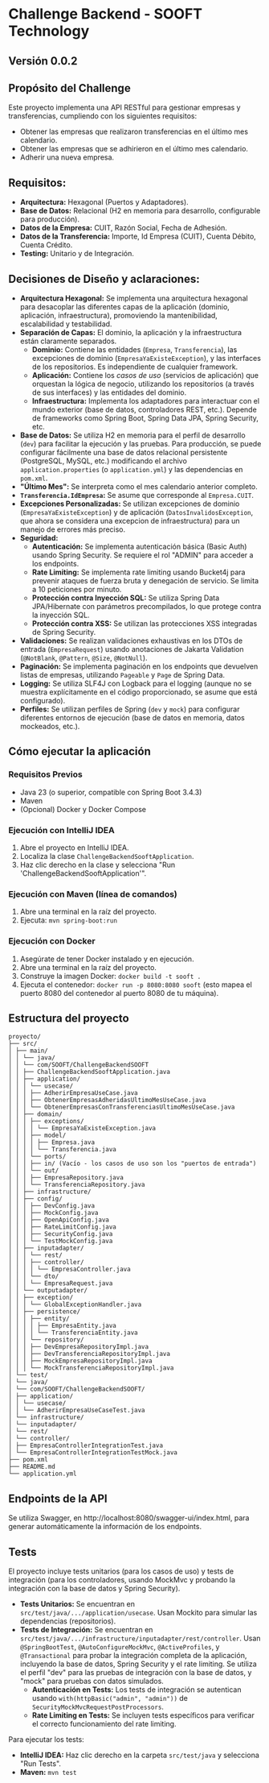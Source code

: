 # Challenge Backend - SOOFT Technology
## Versión 0.0.2
## Propósito del Challenge
Este proyecto implementa una API RESTful para gestionar empresas y transferencias, cumpliendo con los siguientes requisitos:

*   Obtener las empresas que realizaron transferencias en el último mes calendario.
*   Obtener las empresas que se adhirieron en el último mes calendario.
*   Adherir una nueva empresa.

## Requisitos: 
*   **Arquitectura:**  Hexagonal (Puertos y Adaptadores).
*   **Base de Datos:**  Relacional (H2 en memoria para desarrollo, configurable para producción).
*   **Datos de la Empresa:** CUIT, Razón Social, Fecha de Adhesión.
*   **Datos de la Transferencia:** Importe, Id Empresa (CUIT), Cuenta Débito, Cuenta Crédito.
*   **Testing:** Unitario y de Integración.

## Decisiones de Diseño y aclaraciones:
*   **Arquitectura Hexagonal:** Se implementa una arquitectura hexagonal para desacoplar las diferentes capas de la aplicación (dominio, aplicación, infraestructura), promoviendo la mantenibilidad, escalabilidad y testabilidad.
*   **Separación de Capas:** El dominio, la aplicación y la infraestructura están claramente separados.
    *   **Dominio:** Contiene las entidades (`Empresa`, `Transferencia`), las excepciones de dominio (`EmpresaYaExisteException`), y las interfaces de los repositorios.  Es independiente de cualquier framework.
    *   **Aplicación:**  Contiene los *casos de uso* (servicios de aplicación) que orquestan la lógica de negocio, utilizando los repositorios (a través de sus interfaces) y las entidades del dominio.
    *   **Infraestructura:** Implementa los adaptadores para interactuar con el mundo exterior (base de datos, controladores REST, etc.).  Depende de frameworks como Spring Boot, Spring Data JPA, Spring Security, etc.
*   **Base de Datos:** Se utiliza H2 en memoria para el perfil de desarrollo (`dev`) para facilitar la ejecución y las pruebas.  Para producción, se puede configurar fácilmente una base de datos relacional persistente (PostgreSQL, MySQL, etc.) modificando el archivo `application.properties` (o `application.yml`) y las dependencias en `pom.xml`.
*   **"Último Mes":** Se interpreta como el mes calendario anterior completo.
*   **`Transferencia.IdEmpresa`:** Se asume que corresponde al `Empresa.CUIT`.
*   **Excepciones Personalizadas:** Se utilizan excepciones de dominio (`EmpresaYaExisteException`) y de aplicación (`DatosInvalidosException`, que ahora se considera una excepcion de infraestructura) para un manejo de errores más preciso.
*   **Seguridad:**
    *   **Autenticación:** Se implementa autenticación básica (Basic Auth) usando Spring Security.  Se requiere el rol "ADMIN" para acceder a los endpoints.
    *   **Rate Limiting:** Se implementa rate limiting usando Bucket4j para prevenir ataques de fuerza bruta y denegación de servicio. Se limita a 10 peticiones por minuto.
    * **Protección contra Inyección SQL:** Se utiliza Spring Data JPA/Hibernate con parámetros precompilados, lo que protege contra la inyección SQL.
    *   **Protección contra XSS:** Se utilizan las protecciones XSS integradas de Spring Security.
*   **Validaciones:** Se realizan validaciones exhaustivas en los DTOs de entrada (`EmpresaRequest`) usando anotaciones de Jakarta Validation (`@NotBlank`, `@Pattern`, `@Size`, `@NotNull`).
*   **Paginación:** Se implementa paginación en los endpoints que devuelven listas de empresas, utilizando `Pageable` y `Page` de Spring Data.
* **Logging:** Se utiliza SLF4J con Logback para el logging (aunque no se muestra explícitamente en el código proporcionado, se asume que está configurado).
* **Perfiles:** Se utilizan perfiles de Spring (`dev` y `mock`) para configurar diferentes entornos de ejecución (base de datos en memoria, datos mockeados, etc.).
## Cómo ejecutar la aplicación
### Requisitos Previos

*   Java 23 (o superior, compatible con Spring Boot 3.4.3)
*   Maven
*   (Opcional) Docker y Docker Compose

### Ejecución con IntelliJ IDEA

1.  Abre el proyecto en IntelliJ IDEA.
2.  Localiza la clase `ChallengeBackendSooftApplication`.
3.  Haz clic derecho en la clase y selecciona "Run 'ChallengeBackendSooftApplication'".

### Ejecución con Maven (línea de comandos)

1.  Abre una terminal en la raíz del proyecto.
2.  Ejecuta: `mvn spring-boot:run`

### Ejecución con Docker

1.  Asegúrate de tener Docker instalado y en ejecución.
2.  Abre una terminal en la raíz del proyecto.
3.  Construye la imagen Docker: `docker build -t sooft .`
4.  Ejecuta el contenedor: `docker run -p 8080:8080 sooft` (esto mapea el puerto 8080 del contenedor al puerto 8080 de tu máquina).
## Estructura del proyecto
```
proyecto/
├── src/
│ ├── main/
│ │ └── java/
│ │ └── com/SOOFT/ChallengeBackendSOOFT
│ │ ├── ChallengeBackendSooftApplication.java
│ │ ├── application/
│ │ │ └── usecase/
│ │ │ ├── AdherirEmpresaUseCase.java
│ │ │ ├── ObtenerEmpresasAdheridasUltimoMesUseCase.java
│ │ │ └── ObtenerEmpresasConTransferenciasUltimoMesUseCase.java
│ │ ├── domain/
│ │ │ ├── exceptions/
│ │ │ │ └── EmpresaYaExisteException.java
│ │ │ ├── model/
│ │ │ │ ├── Empresa.java
│ │ │ │ └── Transferencia.java
│ │ │ └── ports/
│ │ │ ├── in/ (Vacío - los casos de uso son los "puertos de entrada")
│ │ │ └── out/
│ │ │ ├── EmpresaRepository.java
│ │ │ └── TransferenciaRepository.java
│ │ ├── infrastructure/
│ │ ├── config/
│ │ │ ├── DevConfig.java
│ │ │ ├── MockConfig.java
│ │ │ ├── OpenApiConfig.java
│ │ │ ├── RateLimitConfig.java
│ │ │ ├── SecurityConfig.java
│ │ │ └── TestMockConfig.java
│ │ ├── inputadapter/
│ │ │ └── rest/
│ │ │ ├── controller/
│ │ │ │ └── EmpresaController.java
│ │ │ └── dto/
│ │ │ └── EmpresaRequest.java
│ │ └── outputadapter/
│ │ ├── exception/
│ │ │ └── GlobalExceptionHandler.java
│ │ ├── persistence/
│ │ │ ├── entity/
│ │ │ │ ├── EmpresaEntity.java
│ │ │ │ └── TransferenciaEntity.java
│ │ │ └── repository/
│ │ │ ├── DevEmpresaRepositoryImpl.java
│ │ │ ├── DevTransferenciaRepositoryImpl.java
│ │ │ ├── MockEmpresaRepositoryImpl.java
│ │ │ └── MockTransferenciaRepositoryImpl.java
│ └── test/
│ └── java/
│ └── com/SOOFT/ChallengeBackendSOOFT/
│ ├── application/
│ │ └── usecase/
│ │ └── AdherirEmpresaUseCaseTest.java
│ └── infrastructure/
│ └── inputadapter/
│ └── rest/
│ └── controller/
│ ├── EmpresaControllerIntegrationTest.java
│ └── EmpresaControllerIntegrationTestMock.java
├── pom.xml
├── README.md
└── application.yml
```
## Endpoints de la API
Se utiliza Swagger, en http://localhost:8080/swagger-ui/index.html, para generar automáticamente la información de los endpoints.

## Tests

El proyecto incluye tests unitarios (para los casos de uso) y tests de integración (para los controladores, usando MockMvc y probando la integración con la base de datos y Spring Security).

*   **Tests Unitarios:**  Se encuentran en `src/test/java/.../application/usecase`.  Usan Mockito para simular las dependencias (repositorios).
*   **Tests de Integración:** Se encuentran en `src/test/java/.../infrastructure/inputadapter/rest/controller`.  Usan `@SpringBootTest`, `@AutoConfigureMockMvc`, `@ActiveProfiles`, y `@Transactional` para probar la integración completa de la aplicación, incluyendo la base de datos, Spring Security y el rate limiting. Se utiliza el perfil "dev" para las pruebas de integración con la base de datos, y "mock" para pruebas con datos simulados.
    *   **Autenticación en Tests:** Los tests de integración se autentican usando `with(httpBasic("admin", "admin"))` de `SecurityMockMvcRequestPostProcessors`.
    *   **Rate Limiting en Tests:** Se incluyen tests específicos para verificar el correcto funcionamiento del rate limiting.

Para ejecutar los tests:

*   **IntelliJ IDEA:** Haz clic derecho en la carpeta `src/test/java` y selecciona "Run Tests".
*   **Maven:**  `mvn test`
